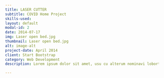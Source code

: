 ```yaml
---
title: LASER CUTTER
subtitle: COVID Home Project
skills-used:
layout: default
modal-id: 2
date: 2014-07-17
img: Laser open bed.jpg
thumbnail: Laser open bed.jpg
alt: image-alt
project-date: April 2014
client: Start Bootstrap
category: Web Development
description: Lorem ipsum dolor sit amet, usu cu alterum nominavi lobortis. At duo novum diceret. Tantas apeirian vix et, usu sanctus postulant inciderint ut, populo diceret necessitatibus in vim. Cu eum dicam feugiat noluisse.

---
```

